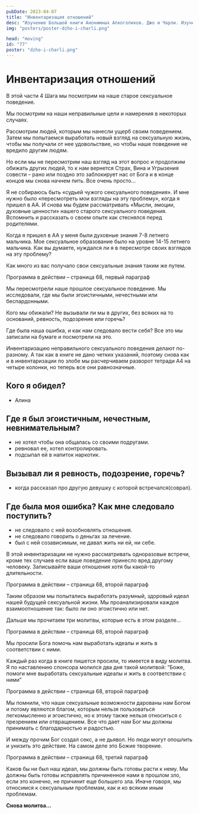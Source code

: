 ```yaml
---
pubDate: 2023-04-07
title: "Инвентаризация отношений"
desc: "Изучение Большой книги Анонимных Алкоголиков. Джо и Чарли. Изучение БК. (076)"
img: "posters/poster-dzho-i-charli.png"

head: "moving"
id: "77"
poster: "dzho-i-charli.png"
---
```


# Инвентаризация отношений

В этой части 4 Шага мы посмотрим на наше старое сексуальное поведение.

Мы посмотрим на наши неправильные цели и намерения в некоторых случаях.

Рассмотрим людей, которым мы нанесли ущерб своим поведением. Затем мы попытаемся выработать новый взгляд на сексуальную жизнь, чтобы мы получали от нее удовольствие, но чтобы наше поведение не вредило другим людям.

Но если мы не пересмотрим наш взгляд на этот вопрос и продолжим обижать других людей, то к нам вернется Страх, Вина и Угрызения совести – рано или поздно это заблокирует нас от Бога и в конце концов мы снова начнем пить. Все очень просто…

Я не собираюсь быть «судьей чужого сексуального поведения». И мне нужно было «пересмотреть мои взгляды на эту проблему», когда я пришел в АА. И снова мы будем рассматривать «Мысли, эмоции, духовные ценности» нашего старого сексуального поведения. Вспомнить и рассказать о своем опыте как стеснялся перед родителями.

Когда я пришел в АА у меня были духовные знания 7-8 летнего мальчика. Мое сексуальное образование было на уровне 14-15 летнего мальчика. Как вы думаете, нуждался ли я в пересмотре своих взглядов на эту проблему?

Как много из вас получало свои сексуальные знания таким же путем.

Программа в действии – страница 68, первый параграф

Мы пересмотрели наше прошлое сексуальное поведение. Мы исследовали, где мы были эгоистичными, нечестными или беспардонными.

Кого мы обижали? Не вызывали ли мы в других, без всяких на то оснований, ревность, подозрение или горечь?

Где была наша ошибка, и как нам следовало вести себя? Все это мы записали на бумаге и посмотрели на это.

Инвентаризацию неправильного сексуального поведения делают по-разному. А так как в книге не дано четких указаний, поэтому снова как и в инвентаризации по злобе мы расчерчиваем разворот тетради А4 на четыре колонки, но теперь все они равнозначные.

## Кого я обидел?

- Алина

## Где я был эгоистичным, нечестным, невнимательным?

- не хотел чтобы она общалась со своими подругами.
- ревновал ее, хотел контролировать.
- подсыпал ей в напиток наркотик.

## Вызывал ли я ревность, подозрение, горечь?

- когда рассказал про другую девушку с которой встречался(соврал).

## Где была моя ошибка? Как мне следовало поступить?

- не следовало с ней возобновлять отношения.
- не следовало говорить о деньгах за лечение.
- был с ней созависимым, не давал жить ни ей, ни себе.

В этой инвентаризации не нужно рассматривать одноразовые встречи, кроме тех случаев если ваше поведение принесло вред другому человеку. Записывайте ваши отношения хотя бы какой-то длительности.

Программа в действии – страница 68, второй параграф

Таким образом мы попытались выработать разумный, здоровый идеал нашей будущей сексуальной жизни. Мы проанализировали каждое взаимоотношение так: было ли оно эгоистично или нет.

Дальше мы прочитаем три молитвы, которые есть в этом разделе…

Программа в действии – страница 68, второй параграф

Мы просили Бога помочь нам выработать идеалы и жить в соответствии с ними.

Каждый раз когда в книге пишется просили, то имеется в виду молитва. Я по наставлению спонсора молился два дня такой молитвой: “Боже, помоги мне выработать сексуальные идеалы и жить в соответствии с ними”

Программа в действии – страница 68, второй параграф

Мы помнили, что наши сексуальные возможности дарованы нам Богом и потому являются благом, которым нельзя пользоваться легкомысленно и эгоистично, но к этому также нельзя относиться с презрением или отвращением.
Все что дает нам Бог мы должны принимать с благодарностью и радостью.

И между прочим Бог создал секс, а не дьявол. Но люди могут опошлить и унизить это действие. На самом деле это Божие творение.

Программа в действии – страница 68, третий параграф

Каков бы ни был наш идеал, мы должны быть готовы расти к нему. Мы должны быть готовы исправлять причиненное нами в прошлом зло, если это конечно, не причинит еще большего зла. Иначе говоря, мы относимся к сексуальным проблемам, как и ко всяким иным проблемам.

**Снова молитва…**
